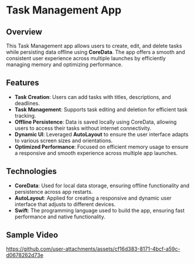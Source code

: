 # Task Management App

## Overview
This Task Management app allows users to create, edit, and delete tasks while persisting data offline using **CoreData**. The app offers a smooth and consistent user experience across multiple launches by efficiently managing memory and optimizing performance.

## Features
- **Task Creation**: Users can add tasks with titles, descriptions, and deadlines.
- **Task Management**: Supports task editing and deletion for efficient task tracking.
- **Offline Persistence**: Data is saved locally using CoreData, allowing users to access their tasks without internet connectivity.
- **Dynamic UI**: Leveraged **AutoLayout** to ensure the user interface adapts to various screen sizes and orientations.
- **Optimized Performance**: Focused on efficient memory usage to ensure a responsive and smooth experience across multiple app launches.

## Technologies
- **CoreData**: Used for local data storage, ensuring offline functionality and persistence across app restarts.
- **AutoLayout**: Applied for creating a responsive and dynamic user interface that adjusts to different devices.
- **Swift**: The programming language used to build the app, ensuring fast performance and native functionality.

## Sample Video


https://github.com/user-attachments/assets/cf16d383-8171-4bcf-a59c-d0678262d73e


